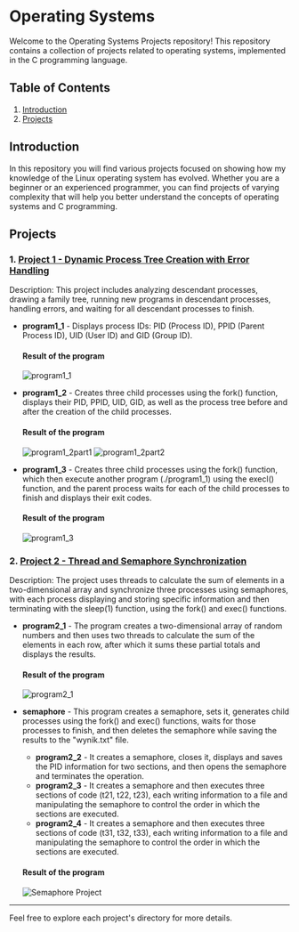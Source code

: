 # Operating Systems

Welcome to the Operating Systems Projects repository! This repository contains a collection of projects related to operating systems, implemented in the C programming language.

## Table of Contents

1. [Introduction](#introduction)
2. [Projects](#projects)

## Introduction

In this repository you will find various projects focused on showing how my knowledge of the Linux operating system has evolved. Whether you are a beginner or an experienced programmer, you can find projects of varying complexity that will help you better understand the concepts of operating systems and C programming.

## Projects

### 1. [Project 1 - Dynamic Process Tree Creation with Error Handling](https://github.com/SebastianSlezak/Operating-systems/tree/main/Project%201%20-%20Dynamic%20Process%20Tree%20Creation%20with%20Error%20Handling)
   Description: This project includes analyzing descendant processes, drawing a family tree, running new programs in descendant processes, handling errors, and waiting for all descendant processes to finish.

   - **program1_1** - Displays process IDs: PID (Process ID), PPID (Parent Process ID), UID (User ID) and GID (Group ID).
     
     #### Result of the program
     ![program1_1](https://github.com/SebastianSlezak/Operating-systems/assets/41953849/09a264c9-a282-4691-b5fb-c56a85f5bd5a)
     
   - **program1_2** - Creates three child processes using the fork() function, displays their PID, PPID, UID, GID, as well as the process tree before and after the creation of the child processes.
     
     #### Result of the program
     ![program1_2part1](https://github.com/SebastianSlezak/Operating-systems/assets/41953849/a32117c1-b015-41a6-897e-cc244e37c86f)
     ![program1_2part2](https://github.com/SebastianSlezak/Operating-systems/assets/41953849/efe88b95-6f38-40e5-8c7f-7d1506fd11e4)
     
   - **program1_3** - Creates three child processes using the fork() function, which then execute another program (./program1_1) using the execl() function, and the parent process waits for each of the child                            processes to finish and displays their exit codes.
     
     #### Result of the program
     ![program1_3](https://github.com/SebastianSlezak/Operating-systems/assets/41953849/c51d87c6-bd04-468d-bbc9-9ce250471918)

### 2. [Project 2 - Thread and Semaphore Synchronization](https://github.com/SebastianSlezak/Operating-systems/tree/main/Project%202%20-%20Thread%20and%20Semaphore%20Synchronization)
   Description: The project uses threads to calculate the sum of elements in a two-dimensional array and synchronize three processes using semaphores, with each process displaying and storing specific information    and then terminating with the sleep(1) function, using the fork() and exec() functions.

   - **program2_1** - The program creates a two-dimensional array of random numbers and then uses two threads to calculate the sum of the elements in each row, after which it sums these partial totals and                               displays the results.

     #### Result of the program
     ![program2_1](https://github.com/SebastianSlezak/Operating-systems/assets/41953849/95b7a29b-a11e-4eae-8c52-2646c70092d7)

   - **semaphore** - This program creates a semaphore, sets it, generates child processes using the fork() and exec() functions, waits for those processes to finish, and then deletes the semaphore while saving                         the results to the "wynik.txt" file.
      - **program2_2** - It creates a semaphore, closes it, displays and saves the PID information for two sections, and then opens the semaphore and terminates the operation.
      - **program2_3** - It creates a semaphore and then executes three sections of code (t21, t22, t23), each writing information to a file and manipulating the semaphore to control the order in which the                                 sections are executed.
      - **program2_4** - It creates a semaphore and then executes three sections of code (t31, t32, t33), each writing information to a file and manipulating the semaphore to control the order in which the                                 sections are executed.

      #### Result of the program
      ![Semaphore Project](https://github.com/SebastianSlezak/Operating-systems/assets/41953849/c3ad148a-b98a-43a5-815f-b917afa17917)

* * *
Feel free to explore each project's directory for more details.
